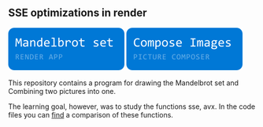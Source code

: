 ## SSE optimizations in render

[![mandelbrot](readmeRes/mandelbrot-label.svg)](https://github.com/Mchl-krpch/SSE/releases/tag/mandelbrot)
[![merge](readmeRes/merge-label.svg)](https://github.com/Mchl-krpch/SSE/releases/tag/merge)</br>

This repository contains a program for drawing the Mandelbrot set and Combining two pictures into one.

The learning goal, however, was to study the functions sse, avx. In the code files you can [find](mandelbrotSet/src/benchmark.cpp) a comparison of these functions.

